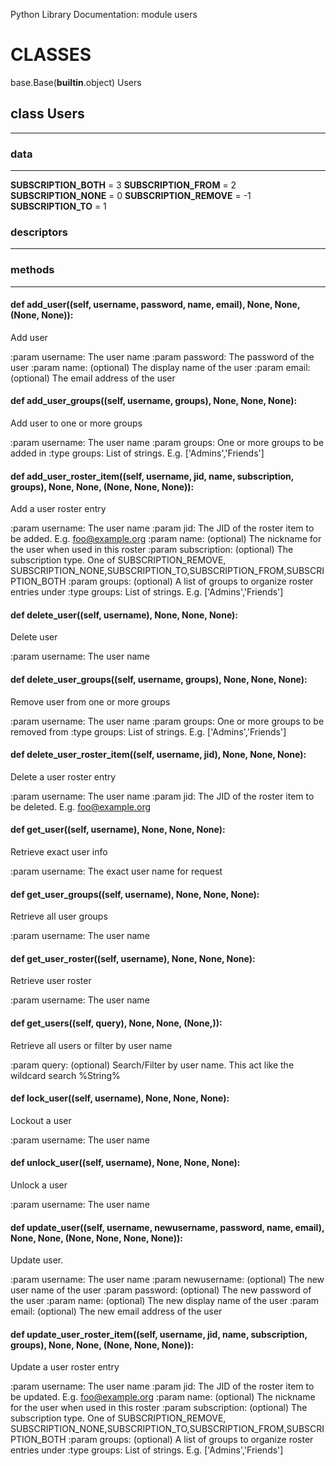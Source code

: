 Python Library Documentation: module users
# __CLASSES__

base.Base(__builtin__.object)
    Users

## class __Users__
****************************************

### data
****************************************
__SUBSCRIPTION_BOTH__ = 3
__SUBSCRIPTION_FROM__ = 2
__SUBSCRIPTION_NONE__ = 0
__SUBSCRIPTION_REMOVE__ = -1
__SUBSCRIPTION_TO__ = 1
### descriptors
****************************************
### methods
****************************************
#### def __add_user__((self, username, password, name, email), None, None, (None, None)):

Add user

:param username: The user name
:param password: The password of the user
:param name: (optional) The display name of the user
:param email: (optional) The email address of the user

#### def __add_user_groups__((self, username, groups), None, None, None):

Add user to one or more groups

:param username: The user name
:param groups: One or more groups to be added in
:type groups: List of strings. E.g. ['Admins','Friends']

#### def __add_user_roster_item__((self, username, jid, name, subscription, groups), None, None, (None, None, None)):

Add a user roster entry

:param username: The user name
:param jid: The JID of the roster item to be added. E.g. foo@example.org
:param name: (optional) The nickname for the user when used in this roster
:param subscription: (optional) The subscription type. One of SUBSCRIPTION_REMOVE, SUBSCRIPTION_NONE,SUBSCRIPTION_TO,SUBSCRIPTION_FROM,SUBSCRIPTION_BOTH
:param groups: (optional) A list of groups to organize roster entries under
:type groups: List of strings. E.g. ['Admins','Friends']

#### def __delete_user__((self, username), None, None, None):

Delete user

:param username: The user name

#### def __delete_user_groups__((self, username, groups), None, None, None):

Remove user from one or more groups

:param username: The user name
:param groups: One or more groups to be removed from
:type groups: List of strings. E.g. ['Admins','Friends']

#### def __delete_user_roster_item__((self, username, jid), None, None, None):

Delete a user roster entry

:param username: The user name
:param jid: The JID of the roster item to be deleted. E.g. foo@example.org

#### def __get_user__((self, username), None, None, None):

Retrieve exact user info

:param username: The exact user name for request

#### def __get_user_groups__((self, username), None, None, None):

Retrieve all user groups

:param username: The user name

#### def __get_user_roster__((self, username), None, None, None):

Retrieve user roster

:param username: The user name

#### def __get_users__((self, query), None, None, (None,)):

Retrieve all users or filter by user name

:param query: (optional) Search/Filter by user name. This act like the wildcard search %String%

#### def __lock_user__((self, username), None, None, None):

Lockout a user

:param username: The user name

#### def __unlock_user__((self, username), None, None, None):

Unlock a user

:param username: The user name

#### def __update_user__((self, username, newusername, password, name, email), None, None, (None, None, None, None)):

Update user.

:param username: The user name
:param newusername: (optional) The new user name of the user
:param password: (optional) The new password of the user
:param name: (optional) The new display name of the user
:param email: (optional) The new email address of the user

#### def __update_user_roster_item__((self, username, jid, name, subscription, groups), None, None, (None, None, None)):

Update a user roster entry

:param username: The user name
:param jid: The JID of the roster item to be updated. E.g. foo@example.org
:param name: (optional) The nickname for the user when used in this roster
:param subscription: (optional) The subscription type. One of SUBSCRIPTION_REMOVE, SUBSCRIPTION_NONE,SUBSCRIPTION_TO,SUBSCRIPTION_FROM,SUBSCRIPTION_BOTH
:param groups: (optional) A list of groups to organize roster entries under
:type groups: List of strings. E.g. ['Admins','Friends']

